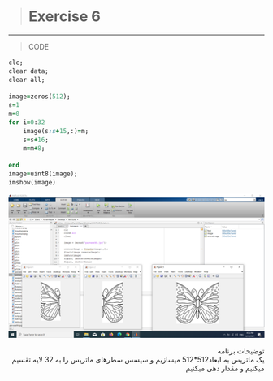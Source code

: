># Exercise 6

***
>CODE

```ruby
clc;
clear data;
clear all;

image=zeros(512);
s=1
m=0
for i=0:32
    image(s:s+15,:)=m;
    s=s+16;
    m=m+8;
    
end
image=uint8(image);
imshow(image)


```
![alt text](https://github.com/semnan-university-ai/image-processing-class/blob/main/excersiecs/faeze75/5/Screenshot%20(8).png)

<div dir="rtl">
توضیحات برنامه <br />
یک ماتریس به ابعاد512*512 میسازیم و سپسس سطرهای ماتریس را به 32 لایه تقسیم میکنیم و مقدار دهی میکنیم  
</div>

